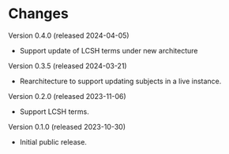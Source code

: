 # Changes

Version 0.4.0 (released 2024-04-05)

- Support update of LCSH terms under new architecture

Version 0.3.5 (released 2024-03-21)

- Rearchitecture to support updating subjects in a live instance.

Version 0.2.0 (released 2023-11-06)

- Support LCSH terms.

Version 0.1.0 (released 2023-10-30)

- Initial public release.
